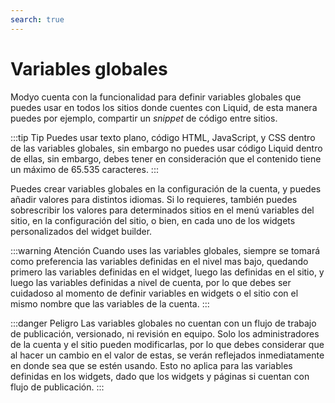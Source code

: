 ```yaml
---
search: true
---
```


# Variables globales

Modyo cuenta con la funcionalidad para definir variables globales que puedes usar en todos los sitios donde cuentes con Liquid, de esta manera puedes por ejemplo, compartir un _snippet_ de código entre sitios.

:::tip Tip
Puedes usar texto plano, código HTML, JavaScript, y CSS dentro de las variables globales, sin embargo no puedes usar código Liquid dentro de ellas, sin embargo, debes tener en consideración que el contenido tiene un máximo de 65.535 caracteres.
:::

Puedes crear variables globales en la configuración de la cuenta, y puedes añadir valores para distintos idiomas. Si lo requieres, también puedes sobrescribir los valores para determinados sitios en el menú variables del sitio, en la configuración del sitio, o bien, en cada uno de los widgets personalizados del widget builder.

:::warning Atención
Cuando uses las variables globales, siempre se tomará como preferencia las variables definidas en el nivel mas bajo, quedando primero las variables definidas en el widget, luego las definidas en el sitio, y luego las variables definidas a nivel de cuenta, por lo que debes ser cuidadoso al momento de definir variables en widgets o el sitio con el mismo nombre que las variables de la cuenta.
:::

:::danger Peligro
Las variables globales no cuentan con un flujo de trabajo de publicación, versionado, ni revisión en equipo. Solo los administradores de la cuenta y el sitio pueden modificarlas, por lo que debes considerar que al hacer un cambio en el valor de estas, se verán reflejados inmediatamente en donde sea que se estén usando. Esto no aplica para las variables definidas en los widgets, dado que los widgets y páginas si cuentan con flujo de publicación.
:::
